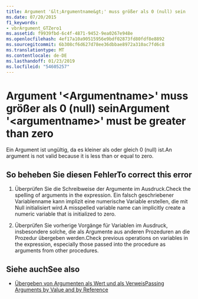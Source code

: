 ```yaml
---
title: Argument '&lt;Argumentname&gt;' muss größer als 0 (null) sein
ms.date: 07/20/2015
f1_keywords:
- vbrArgument_GTZero1
ms.assetid: f9939fbd-6c4f-4871-9452-9ea0267e948e
ms.openlocfilehash: 4ef17a10a90515956e9bdf02873fd80fdf8e8892
ms.sourcegitcommit: 6b308cf6d627d78ee36dbbae8972a310ac7fd6c8
ms.translationtype: MT
ms.contentlocale: de-DE
ms.lasthandoff: 01/23/2019
ms.locfileid: "54605257"
---
```

# <a name="argument-ltargumentnamegt-must-be-greater-than-zero"></a><span data-ttu-id="98571-102">Argument '&lt;Argumentname&gt;' muss größer als 0 (null) sein</span><span class="sxs-lookup"><span data-stu-id="98571-102">Argument '&lt;argumentname&gt;' must be greater than zero</span></span>
<span data-ttu-id="98571-103">Ein Argument ist ungültig, da es kleiner als oder gleich 0 (null) ist.</span><span class="sxs-lookup"><span data-stu-id="98571-103">An argument is not valid because it is less than or equal to zero.</span></span>  
  
## <a name="to-correct-this-error"></a><span data-ttu-id="98571-104">So beheben Sie diesen Fehler</span><span class="sxs-lookup"><span data-stu-id="98571-104">To correct this error</span></span>  
  
1.  <span data-ttu-id="98571-105">Überprüfen Sie die Schreibweise der Argumente im Ausdruck.</span><span class="sxs-lookup"><span data-stu-id="98571-105">Check the spelling of arguments in the expression.</span></span> <span data-ttu-id="98571-106">Ein falsch geschriebener Variablenname kann implizit eine numerische Variable erstellen, die mit Null initialisiert wird.</span><span class="sxs-lookup"><span data-stu-id="98571-106">A misspelled variable name can implicitly create a numeric variable that is initialized to zero.</span></span>  
  
2.  <span data-ttu-id="98571-107">Überprüfen Sie vorherige Vorgänge für Variablen im Ausdruck, insbesondere solche, die als Argumente aus anderen Prozeduren an die Prozedur übergeben werden.</span><span class="sxs-lookup"><span data-stu-id="98571-107">Check previous operations on variables in the expression, especially those passed into the procedure as arguments from other procedures.</span></span>  
  
## <a name="see-also"></a><span data-ttu-id="98571-108">Siehe auch</span><span class="sxs-lookup"><span data-stu-id="98571-108">See also</span></span>
- [<span data-ttu-id="98571-109">Übergeben von Argumenten als Wert und als Verweis</span><span class="sxs-lookup"><span data-stu-id="98571-109">Passing Arguments by Value and by Reference</span></span>](../../visual-basic/programming-guide/language-features/procedures/passing-arguments-by-value-and-by-reference.md)

